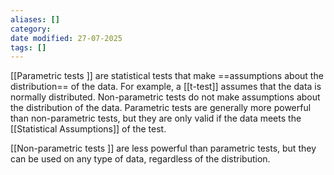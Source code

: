 ```yaml
---
aliases: []
category:
date modified: 27-07-2025
tags: []
---
```

[[Parametric tests ]] are statistical tests that make ==assumptions about the distribution== of the data. For example, a [[t-test]] assumes that the data is normally distributed. Non-parametric tests do not make assumptions about the distribution of the data. Parametric tests are generally more powerful than non-parametric tests, but they are only valid if the data meets the [[Statistical Assumptions]] of the test.

[[Non-parametric tests ]] are less powerful than parametric tests, but they can be used on any type of data, regardless of the distribution.
